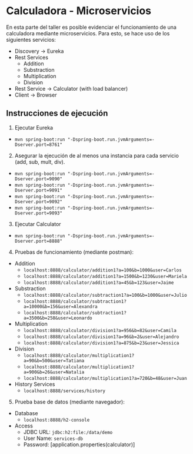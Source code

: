
# Calculadora - Microservicios

En esta parte del taller es posible evidenciar el funcionamiento de una calculadora mediante microservicios. Para esto, se hace uso de los siguientes servicios:

- Discovery -> Eureka
- Rest Services
    - Addition
    - Substraction
    - Multiplication
    - Division
- Rest Service -> Calculator (with load balancer)
- Client -> Browser
 


## Instrucciones de ejecución

1. Ejecutar Eureka
- ```mvn spring-boot:run "-Dspring-boot.run.jvmArguments=-Dserver.port=8761"```

2. Asegurar la ejecución de al menos una instancia para cada servicio (add, sub, mult, div).
- ```mvn spring-boot:run "-Dspring-boot.run.jvmArguments=-Dserver.port=9090"```
- ```mvn spring-boot:run "-Dspring-boot.run.jvmArguments=-Dserver.port=9091"```
- ```mvn spring-boot:run "-Dspring-boot.run.jvmArguments=-Dserver.port=9092"```
- ```mvn spring-boot:run "-Dspring-boot.run.jvmArguments=-Dserver.port=9093"```

3. Ejecutar Calculator
- ```mvn spring-boot:run "-Dspring-boot.run.jvmArguments=-Dserver.port=8888"```

4. Pruebas de funcionamiento (mediante postman):
- Addition
    - ```localhost:8888/calculator/addition1?a=100&b=1000&user=Carlos```
    - ```localhost:8888/calculator/addition1?a=1500&b=1230&user=Mariela```
    - ```localhost:8888/calculator/addition1?a=45&b=123&user=Jaime```
- Substraction
    - ```localhost:8888/calculator/subtraction1?a=100&b=1000&user=Julio```
    - ```localhost:8888/calculator/subtraction1?a=10000&b=156&user=Alexandra```
    - ```localhost:8888/calculator/subtraction1?a=3500&b=258&user=Leonardo```
- Multiplication
    - ```localhost:8888/calculator/division1?a=956&b=82&user=Camila```
    - ```localhost:8888/calculator/division1?a=96&b=2&user=Alejandro```
    - ```localhost:8888/calculator/division1?a=875&b=23&user=Jessica```
- Division
    - ```localhost:8888/calculator/multiplication1?a=90&b=500&user=Tatiana```
    - ```localhost:8888/calculator/multiplication1?a=900&b=26&user=Natalia```
    - ```localhost:8888/calculator/multiplication1?a=720&b=48&user=Juan```
- History Services
    -  ```localhost:8888/services/history```

5. Prueba base de datos (mediante navegador):
- Database
    - ``localhost:8888/h2-console``
- Access
    - JDBC URL: ``jdbc:h2:file:/data/demo``
    - User Name: ``services-db``
    - Password: [application.properties(calculator)]
